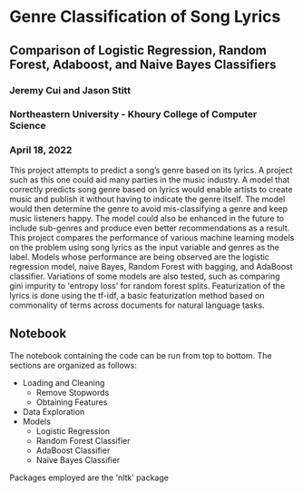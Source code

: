# Genre Classification of Song Lyrics 

## Comparison of Logistic Regression, Random Forest, Adaboost, and Naive Bayes Classifiers

### Jeremy Cui and Jason Stitt
### Northeastern University - Khoury College of Computer Science
### April 18, 2022

This project attempts to predict a song’s genre based on its lyrics. A project such as this one could aid many parties in the music industry. A model that correctly predicts song genre based on lyrics would enable artists to create music and publish it without having to indicate the genre itself. The model would then determine the genre to avoid mis-classifying a genre and keep music listeners happy. The model could also be enhanced in the future to include sub-genres and produce even better recommendations as a result.
This project compares the performance of various machine learning models on the problem using song lyrics as the input variable and genres as the label. Models whose performance are being observed are the logistic regression model, naive Bayes, Random Forest with bagging, and AdaBoost classifier. Variations of some models are also tested, such as comparing gini impurity to 'entropy loss' for random forest splits.
Featurization of the lyrics is done using the tf-idf, a basic featurization method based on commonality of terms across documents for natural language tasks.

## Notebook
The notebook containing the code can be run from top to bottom. The sections are organized as follows:
- Loading and Cleaning
  - Remove Stopwords
  - Obtaining Features
- Data Exploration
- Models
  - Logistic Regression
  - Random Forest Classifier
  - AdaBoost Classifier
  - Naive Bayes Classifier

Packages employed are the 'nltk' package
